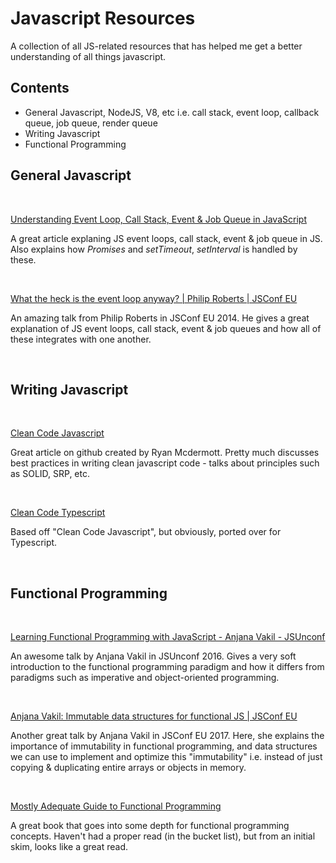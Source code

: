# Javascript Resources

A collection of all JS-related resources that has helped me get a better understanding of all things javascript.

## Contents

- General Javascript, NodeJS, V8, etc i.e. call stack, event loop, callback queue, job queue, render queue
- Writing Javascript
- Functional Programming

## General Javascript

<br/>

[Understanding Event Loop, Call Stack, Event & Job Queue in JavaScript](https://medium.com/@Rahulx1/understanding-event-loop-call-stack-event-job-queue-in-javascript-63dcd2c71ecd)

A great article explaning JS event loops, call stack, event & job queue in JS. Also explains how *Promises* and *setTimeout*, *setInterval* is handled by these.

<br/>

[What the heck is the event loop anyway? | Philip Roberts | JSConf EU](https://www.youtube.com/watch?v=8aGhZQkoFbQ&ab_channel=JSConf)

An amazing talk from Philip Roberts in JSConf EU 2014. He gives a great explanation of JS event loops, call stack, event & job queues and how all of these integrates with one another.

<br/>

## Writing Javascript

<br/>

[Clean Code Javascript](https://github.com/ryanmcdermott/clean-code-javascript)

Great article on github created by Ryan Mcdermott. Pretty much discusses best practices in writing clean javascript code - talks about principles such as SOLID, SRP, etc.

<br/>

[Clean Code Typescript](https://github.com/labs42io/clean-code-typescript)

Based off "Clean Code Javascript", but obviously, ported over for Typescript.

<br/>

## Functional Programming

<br/>

[Learning Functional Programming with JavaScript - Anjana Vakil - JSUnconf](https://www.youtube.com/watch?v=e-5obm1G_FY&ab_channel=JSConfJSConf)

An awesome talk by Anjana Vakil in JSUnconf 2016. Gives a very soft introduction to the functional programming paradigm and how it differs from paradigms such as imperative and object-oriented programming.

<br/>

[Anjana Vakil: Immutable data structures for functional JS | JSConf EU](https://www.youtube.com/watch?v=Wo0qiGPSV-s&ab_channel=JSConfJSConf)

Another great talk by Anjana Vakil in JSConf EU 2017. Here, she explains the importance of immutability in functional programming, and data structures we can use to implement and optimize this "immutability" i.e. instead of just copying & duplicating entire arrays or objects in memory.

<br/>

[Mostly Adequate Guide to Functional Programming](https://mostly-adequate.gitbook.io/mostly-adequate-guide/)

A great book that goes into some depth for functional programming concepts. Haven't had a proper read (in the bucket list), but from an initial skim, looks like a great read.

<br/>
